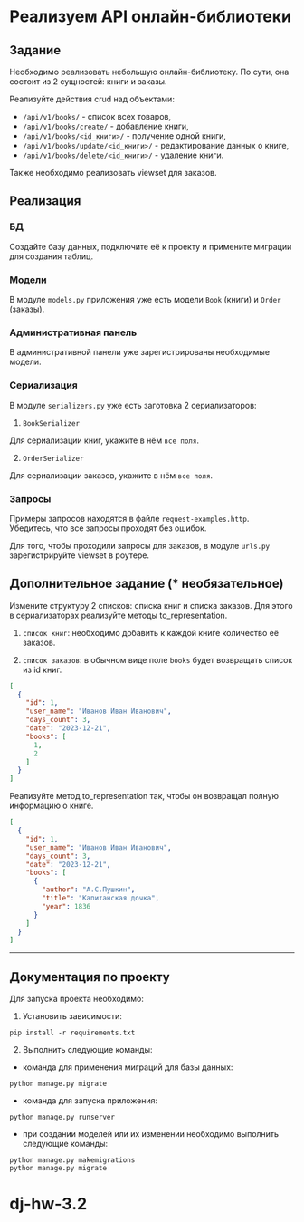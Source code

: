 # Реализуем API онлайн-библиотеки

## Задание

Необходимо реализовать небольшую онлайн-библиотеку. По сути, она состоит из 2 сущностей: книги и заказы.

Реализуйте действия crud над объектами:

- `/api/v1/books/` - список всех товаров,
- `/api/v1/books/create/` - добавление книги,
- `/api/v1/books/<id_книги>/` - получение одной книги,
- `/api/v1/books/update/<id_книги>/` - редактирование данных о книге,
- `/api/v1/books/delete/<id_книги>/` - удаление книги.

Также необходимо реализовать viewset для заказов. 

## Реализация

### БД

Создайте базу данных, подключите её к проекту и примените миграции для создания таблиц.

### Модели

В модуле `models.py` приложения уже есть модели `Book` (книги) и `Order` (заказы). 

### Административная панель

В административной панели уже зарегистрированы необходимые модели.

### Сериализация

В модуле `serializers.py` уже есть заготовка 2 сериализаторов: 

1. `BookSerializer` 

Для сериализации книг, укажите в нём `все поля`.

2. `OrderSerializer` 

Для сериализации заказов, укажите в нём `все поля`.

### Запросы

Примеры запросов находятся в файле `request-examples.http`. Убедитесь, что все запросы проходят без ошибок. 

Для того, чтобы проходили запросы для заказов, в модуле `urls.py` зарегистрируйте viewset в роутере.

## Дополнительное задание (* необязательное)

Измените структуру 2 списков: списка книг и списка заказов. Для этого в сериализаторах реализуйте методы to_representation.

1.  `список книг`: необходимо добавить к каждой книге количество её заказов.

2. `список заказов`: в обычном виде поле `books` будет возвращать список из id книг.

```json
[
  {
    "id": 1,
    "user_name": "Иванов Иван Иванович",
    "days_count": 3,
    "date": "2023-12-21",
    "books": [
      1, 
      2
    ]
  }
]
```

Реализуйте метод to_representation так, чтобы он возвращал полную информацию о книге.

```json
[
  {
    "id": 1,
    "user_name": "Иванов Иван Иванович",
    "days_count": 3,
    "date": "2023-12-21",
    "books": [
      {
        "author": "А.С.Пушкин",
        "title": "Капитанская дочка",
        "year": 1836
      }
    ]
  }
]
```

-----

## Документация по проекту

Для запуска проекта необходимо:

1. Установить зависимости:
```commandline
pip install -r requirements.txt
```

2. Выполнить следующие команды:

- команда для применения миграций для базы данных:

```commandline
python manage.py migrate
```

- команда для запуска приложения:

```commandline
python manage.py runserver
```

- при создании моделей или их изменении необходимо выполнить следующие команды:

```commandline
python manage.py makemigrations
python manage.py migrate
```
# dj-hw-3.2
